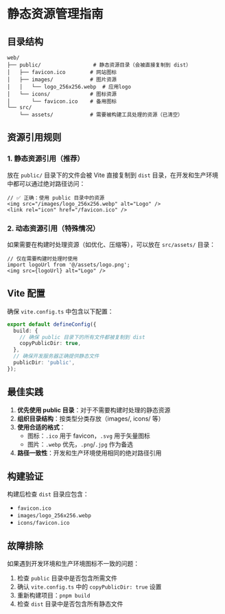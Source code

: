 # 静态资源管理指南

## 目录结构

```
web/
├── public/                 # 静态资源目录（会被直接复制到 dist）
│   ├── favicon.ico        # 网站图标
│   ├── images/            # 图片资源
│   │   └── logo_256x256.webp  # 应用logo
│   └── icons/             # 图标资源
│       └── favicon.ico    # 备用图标
└── src/
    └── assets/            # 需要被构建工具处理的资源（已清空）
```

## 资源引用规则

### 1. 静态资源引用（推荐）

放在 `public/` 目录下的文件会被 Vite 直接复制到 `dist` 目录，在开发和生产环境中都可以通过绝对路径访问：

```tsx
// ✅ 正确：使用 public 目录中的资源
<img src="/images/logo_256x256.webp" alt="Logo" />
<link rel="icon" href="/favicon.ico" />
```

### 2. 动态资源引用（特殊情况）

如果需要在构建时处理资源（如优化、压缩等），可以放在 `src/assets/` 目录：

```tsx
// 仅在需要构建时处理时使用
import logoUrl from '@/assets/logo.png';
<img src={logoUrl} alt="Logo" />
```

## Vite 配置

确保 `vite.config.ts` 中包含以下配置：

```typescript
export default defineConfig({
  build: {
    // 确保 public 目录下的所有文件都被复制到 dist
    copyPublicDir: true,
  },
  // 确保开发服务器正确提供静态文件
  publicDir: 'public',
});
```

## 最佳实践

1. **优先使用 public 目录**：对于不需要构建时处理的静态资源
2. **组织目录结构**：按类型分类存放（images/, icons/ 等）
3. **使用合适的格式**：
   - 图标：`.ico` 用于 favicon，`.svg` 用于矢量图标
   - 图片：`.webp` 优先，`.png`/`.jpg` 作为备选
4. **路径一致性**：开发和生产环境使用相同的绝对路径引用

## 构建验证

构建后检查 `dist` 目录应包含：
- `favicon.ico`
- `images/logo_256x256.webp`
- `icons/favicon.ico`

## 故障排除

如果遇到开发环境和生产环境图标不一致的问题：

1. 检查 `public` 目录中是否包含所需文件
2. 确认 `vite.config.ts` 中的 `copyPublicDir: true` 设置
3. 重新构建项目：`pnpm build`
4. 检查 `dist` 目录中是否包含所有静态文件
